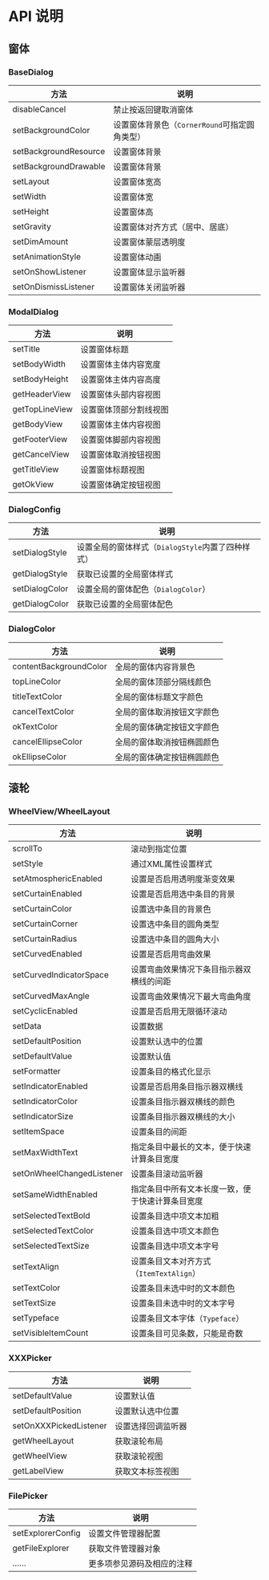 # API 说明

## 窗体

### BaseDialog

|  方法   | 说明  |
|  ----  | ----  |
| disableCancel  | 禁止按返回键取消窗体 |
| setBackgroundColor  | 设置窗体背景色（`CornerRound`可指定圆角类型） |
| setBackgroundResource  | 设置窗体背景 |
| setBackgroundDrawable  | 设置窗体背景 |
| setLayout  | 设置窗体宽高 |
| setWidth  | 设置窗体宽 |
| setHeight  | 设置窗体高 |
| setGravity  | 设置窗体对齐方式（居中、居底） |
| setDimAmount  | 设置窗体蒙层透明度 |
| setAnimationStyle  | 设置窗体动画 |
| setOnShowListener  | 设置窗体显示监听器 |
| setOnDismissListener  | 设置窗体关闭监听器 |

### ModalDialog

|  方法   | 说明  |
|  ----  | ----  |
| setTitle  | 设置窗体标题 |
| setBodyWidth  | 设置窗体主体内容宽度 |
| setBodyHeight  | 设置窗体主体内容高度 |
| getHeaderView  | 设置窗体头部内容视图 |
| getTopLineView  | 设置窗体顶部分割线视图 |
| getBodyView  | 设置窗体主体内容视图 |
| getFooterView  | 设置窗体脚部内容视图 |
| getCancelView  | 设置窗体取消按钮视图 |
| getTitleView  | 设置窗体标题视图 |
| getOkView  | 设置窗体确定按钮视图 |

### DialogConfig

|  方法   | 说明  |
|  ----  | ----  |
| setDialogStyle  | 设置全局的窗体样式（`DialogStyle`内置了四种样式） |
| getDialogStyle  | 获取已设置的全局窗体样式 |
| setDialogColor  | 设置全局的窗体配色（`DialogColor`） |
| getDialogColor  | 获取已设置的全局窗体配色 |

### DialogColor

|  方法   | 说明  |
|  ----  | ----  |
| contentBackgroundColor  | 全局的窗体内容背景色 |
| topLineColor  | 全局的窗体顶部分隔线颜色 |
| titleTextColor  | 全局的窗体标题文字颜色 |
| cancelTextColor  | 全局的窗体取消按钮文字颜色 |
| okTextColor  | 全局的窗体确定按钮文字颜色 |
| cancelEllipseColor  | 全局的窗体取消按钮椭圆颜色 |
| okEllipseColor  | 全局的窗体确定按钮椭圆颜色 |

## 滚轮

### WheelView/WheelLayout

|  方法   | 说明  |
|  ----  | ----  |
| scrollTo  | 滚动到指定位置 |
| setStyle  | 通过XML属性设置样式 |
| setAtmosphericEnabled  | 设置是否启用透明度渐变效果 |
| setCurtainEnabled  | 设置是否启用选中条目的背景 |
| setCurtainColor  | 设置选中条目的背景色 |
| setCurtainCorner  | 设置选中条目的圆角类型 |
| setCurtainRadius  | 设置选中条目的圆角大小 |
| setCurvedEnabled  | 设置是否启用弯曲效果 |
| setCurvedIndicatorSpace  | 设置弯曲效果情况下条目指示器双横线的间距 |
| setCurvedMaxAngle  | 设置弯曲效果情况下最大弯曲角度 |
| setCyclicEnabled  | 设置是否启用无限循环滚动 |
| setData  | 设置数据 |
| setDefaultPosition  | 设置默认选中的位置 |
| setDefaultValue  | 设置默认值 |
| setFormatter  | 设置条目的格式化显示 |
| setIndicatorEnabled  | 设置是否启用条目指示器双横线 |
| setIndicatorColor  | 设置条目指示器双横线的颜色 |
| setIndicatorSize  | 设置条目指示器双横线的大小 |
| setItemSpace  | 设置条目的间距 |
| setMaxWidthText  | 指定条目中最长的文本，便于快速计算条目宽度 |
| setOnWheelChangedListener  | 设置条目滚动监听器 |
| setSameWidthEnabled  | 指定条目中所有文本长度一致，便于快速计算条目宽度 |
| setSelectedTextBold  | 设置条目选中项文本加粗 |
| setSelectedTextColor  | 设置条目选中项文本颜色 |
| setSelectedTextSize  | 设置条目选中项文本字号 |
| setTextAlign  | 设置条目文本对齐方式（`ItemTextAlign`） |
| setTextColor  | 设置条目未选中时的文本颜色 |
| setTextSize  | 设置条目未选中时的文本字号 |
| setTypeface  | 设置条目文本字体（`Typeface`） |
| setVisibleItemCount  | 设置条目可见条数，只能是奇数 |

### XXXPicker

|  方法   | 说明  |
|  ----  | ----  |
| setDefaultValue  | 设置默认值 |
| setDefaultPosition  | 设置默认选中位置 |
| setOnXXXPickedListener  | 设置选择回调监听器 |
| getWheelLayout  | 获取滚轮布局 |
| getWheelView  | 获取滚轮视图 |
| getLabelView  | 获取文本标签视图 |

### FilePicker

|  方法   | 说明  |
|  ----  | ----  |
| setExplorerConfig  | 设置文件管理器配置 |
| getFileExplorer  | 获取文件管理器对象 |
| ……  | 更多项参见源码及相应的注释 |
